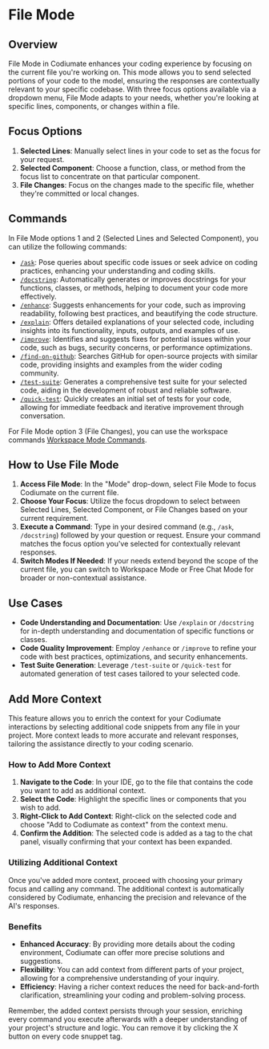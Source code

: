 # File Mode

## Overview

File Mode in Codiumate enhances your coding experience by focusing on the current file you're working on. This mode allows you to send selected portions of your code to the model, ensuring the responses are contextually relevant to your specific codebase. With three focus options available via a dropdown menu, File Mode adapts to your needs, whether you're looking at specific lines, components, or changes within a file.

## Focus Options

1. **Selected Lines**: Manually select lines in your code to set as the focus for your request.
2. **Selected Component**: Choose a function, class, or method from the focus list to concentrate on that particular component.
3. **File Changes**: Focus on the changes made to the specific file, whether they're committed or local changes.

## Commands

In File Mode options 1 and 2 (Selected Lines and Selected Component), you can utilize the following commands:

- [`/ask`](../commands/ask.md): Pose queries about specific code issues or seek advice on coding practices, enhancing your understanding and coding skills.
- [`/docstring`](../commands/docstring.md): Automatically generates or improves docstrings for your functions, classes, or methods, helping to document your code more effectively.
- [`/enhance`](../commands/enhance.md): Suggests enhancements for your code, such as improving readability, following best practices, and beautifying the code structure.
- [`/explain`](../commands/explain.md): Offers detailed explanations of your selected code, including insights into its functionality, inputs, outputs, and examples of use.
- [`/improve`](../commands/improve.md): Identifies and suggests fixes for potential issues within your code, such as bugs, security concerns, or performance optimizations.
- [`/find-on-github`](../commands/find-on-github.md): Searches GitHub for open-source projects with similar code, providing insights and examples from the wider coding community.
- [`/test-suite`](../commands/test-suite.md): Generates a comprehensive test suite for your selected code, aiding in the development of robust and reliable software.
- [`/quick-test`](../commands/quick-test.md): Quickly creates an initial set of tests for your code, allowing for immediate feedback and iterative improvement through conversation.


For File Mode option 3 (File Changes), you can use the workspace commands [Workspace Mode Commands](./workspace-mode.md#commands).

## How to Use File Mode

1. **Access File Mode**: In the "Mode" drop-down, select File Mode to focus Codiumate on the current file.
2. **Choose Your Focus**: Utilize the focus dropdown to select between Selected Lines, Selected Component, or File Changes based on your current requirement.
3. **Execute a Command**: Type in your desired command (e.g., `/ask`, `/docstring`) followed by your question or request. Ensure your command matches the focus option you've selected for contextually relevant responses.
4. **Switch Modes If Needed**: If your needs extend beyond the scope of the current file, you can switch to Workspace Mode or Free Chat Mode for broader or non-contextual assistance.

## Use Cases

- **Code Understanding and Documentation**: Use `/explain` or `/docstring` for in-depth understanding and documentation of specific functions or classes.
- **Code Quality Improvement**: Employ `/enhance` or `/improve` to refine your code with best practices, optimizations, and security enhancements.
- **Test Suite Generation**: Leverage `/test-suite` or `/quick-test` for automated generation of test cases tailored to your selected code.

## Add More Context

This feature allows you to enrich the context for your Codiumate interactions by selecting additional code snippets from any file in your project. More context leads to more accurate and relevant responses, tailoring the assistance directly to your coding scenario.

### How to Add More Context

1. **Navigate to the Code**: In your IDE, go to the file that contains the code you want to add as additional context.
2. **Select the Code**: Highlight the specific lines or components that you wish to add.
3. **Right-Click to Add Context**: Right-click on the selected code and choose "Add to Codiumate as context" from the context menu.
4. **Confirm the Addition**: The selected code is added as a tag to the chat panel, visually confirming that your context has been expanded.

### Utilizing Additional Context

Once you've added more context, proceed with choosing your primary focus and calling any command. The additional context is automatically considered by Codiumate, enhancing the precision and relevance of the AI's responses.

### Benefits

- **Enhanced Accuracy**: By providing more details about the coding environment, Codiumate can offer more precise solutions and suggestions.
- **Flexibility**: You can add context from different parts of your project, allowing for a comprehensive understanding of your inquiry.
- **Efficiency**: Having a richer context reduces the need for back-and-forth clarification, streamlining your coding and problem-solving process.

Remember, the added context persists through your session, enriching every command you execute afterwards with a deeper understanding of your project's structure and logic. You can remove it by clicking the X button on every code snuppet tag.

